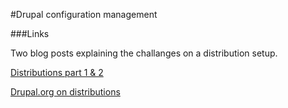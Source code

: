 #Drupal configuration management

###Links


Two blog posts explaining the challanges on a distribution setup.


[Distributions part 1 & 2](http://chocolatelilyweb.ca/blog/drupal-8-configuration-management-what-about-small-sites-and-distributions)

[Drupal.org on distributions](https://www.drupal.org/node/2414523)
